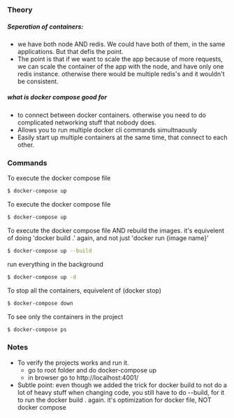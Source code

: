 ### Theory

##### Seperation of containers:

* we have both node AND redis. We could have both of them, in the same applications. But that defis the point. 
* The point is that if we want to scale the app because of more requests, we can scale the container of the app with the node, and have only one redis instance. otherwise there would be multiple redis's and it wouldn't be consistent.

##### what is docker compose good for

* to connect between docker containers. otherwise you need to do complicated networking stuff that nobody does.
* Allows you to run multiple docker cli commands simultnaously
* Easily start up multiple containers at the same time, that connect to each other.

### Commands

To execute the docker compose file
```sh
$ docker-compose up
```

To execute the docker compose file
```sh
$ docker-compose up
```

To execute the docker compose file AND rebuild the images. it's equivelent of doing 'docker build .' again, and not just 'docker run {image name}'
```sh
$ docker-compose up --build
```

run everything in the background
```sh
$ docker-compose up -d
```

To stop all the containers, equivelent of (docker stop)
```sh
$ docker-compose down
```

To see only the containers in the project
```sh
$ docker-compose ps
```

### Notes
* To verify the projects works and run it.
    * go to root folder and do docker-compose up
    * in browser go to  http://localhost:4001/
* Subtle point: even though we added the trick for docker build to not do a lot of heavy stuff when changing code, you still have to do --build, for it to run the docker build . again. it's optimization for docker file, NOT docker compose
